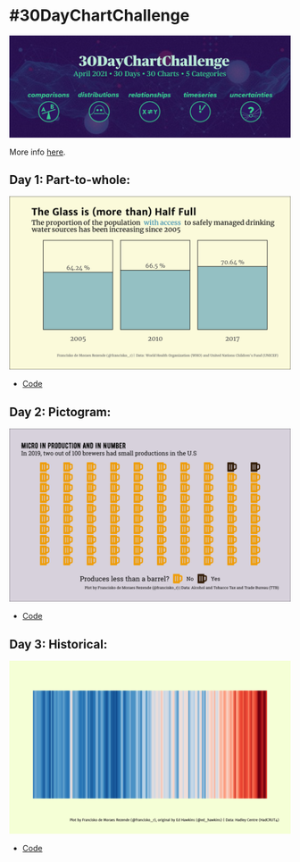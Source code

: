 # #30DayChartChallenge

![](img/banner.png)


More info [here](https://github.com/Z3tt/30DayChartChallenge_Collection2021).

## Day 1: Part-to-whole:

![](plots/day1.png)

+ [Code](https://github.com/francisko-rezende/30DayChartChallenge2021/blob/main/scripts/01-part-to-whole.R)

## Day 2: Pictogram:

![](plots/day2.png)

+ [Code](https://github.com/francisko-rezende/30DayChartChallenge2021/blob/main/scripts/02-pictogram.R)

## Day 3: Historical:

![](plots/day3.png)

+ [Code](https://github.com/francisko-rezende/30DayChartChallenge2021/blob/main/scripts/03-historical.R)

